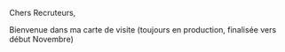 Chers Recruteurs, 

Bienvenue dans ma carte de visite (toujours en production, finalisée vers début Novembre)
